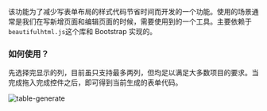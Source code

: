 该功能为了减少写表单布局的样式代码节省时间而开发的一个功能。使用的场景通常是我们在写新增页面和编辑页面的时候，需要使用到的一个工具。主要依赖于`beautifulhtml.js`这个库和 Bootstrap 实现的。

### 如何使用？

先选择完显示的列，目前虽只支持最多两列，但均足以满足大多数项目的要求。当完成拖入完成控件之后，即可得到当前生成的表单代码。

![table-generate](../ScreenShot/10.png)


